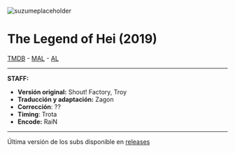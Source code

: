 ![suzumeplaceholder](https://images.groobee.com/images/suzume-isu-craft/fcQtd8raKvRm4NKKbcer7UXZjvNoHINloJhys5xp.jpg)

# The Legend of Hei (2019)

[TMDB](https://www.themoviedb.org/movie/620249) - [MAL](https://myanimelist.net/anime/40211/Luo_Xiao_Hei_Zhan_Ji_Movie) - [AL](https://anilist.co/anime/112023/Luo-Xiaohei-Zhan-Ji-Movie/)

---

**STAFF:**

- **Versión original:** Shout! Factory, Troy
- **Traducción y adaptación:** Zagon
- **Corrección**: ??
- **Timing**: Trota
- **Encode:** RaiN

---


Última versión de los subs disponible en [releases](https://github.com/ZagonSubs/legend-of-hei/releases/)
